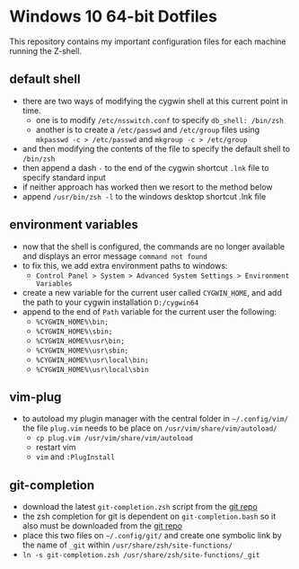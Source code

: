 # Windows 10 64-bit Dotfiles

This repository contains my important configuration files for each machine running the Z-shell.

## default shell
- there are two ways of modifying the cygwin shell at this current point in time.
   - one is to modify `/etc/nsswitch.conf` to specify `db_shell: /bin/zsh`
   - another is to create a `/etc/passwd` and `/etc/group` files using `mkpasswd -c > /etc/passwd` and `mkgroup -c > /etc/group`
- and then modifying the contents of the file to specify the default shell to `/bin/zsh`
- then append a dash `-` to the end of the cygwin shortcut `.lnk` file to specify standard input
- if neither approach has worked then we resort to the method below
- append `/usr/bin/zsh -l` to the windows desktop shortcut .lnk file 

## environment variables
- now that the shell is configured, the commands are no longer available and displays an error message `command not found`
- to fix this, we add extra environment paths to windows:
   - `Control Panel > System > Advanced System Settings > Environment Variables`
- create a new variable for the current user called `CYGWIN_HOME`, and add the path to your cygwin installation `D:/cygwin64`
- append to the end of `Path` variable for the current user the following:
   - `%CYGWIN_HOME%\bin;`
   - `%CYGWIN_HOME%\sbin;`
   - `%CYGWIN_HOME%\usr\bin;`
   - `%CYGWIN_HOME%\usr\sbin;`
   - `%CYGWIN_HOME%\usr\local\bin;`
   - `%CYGWIN_HOME%\usr\local\sbin`

## vim-plug
- to autoload my plugin manager with the central folder in `~/.config/vim/` the file `plug.vim` needs to be place on `/usr/vim/share/vim/autoload/`
   - `cp plug.vim /usr/vim/share/vim/autoload`
   - restart vim
   - `vim` and `:PlugInstall`

## git-completion
- download the latest `git-completion.zsh` script from the [git repo](https://raw.githubusercontent.com/git/git/master/contrib/completion/git-completion.zsh)
- the zsh completion for git is dependent on `git-completion.bash` so it also must be downloaded from the [git repo](https://raw.githubusercontent.com/git/git/master/contrib/completion/git-completion.bash)
- place this two files on `~/.config/git/` and create one symbolic link by the name of `_git` within `/usr/share/zsh/site-functions/`
- `ln -s git-completion.zsh /usr/share/zsh/site-functions/_git`
